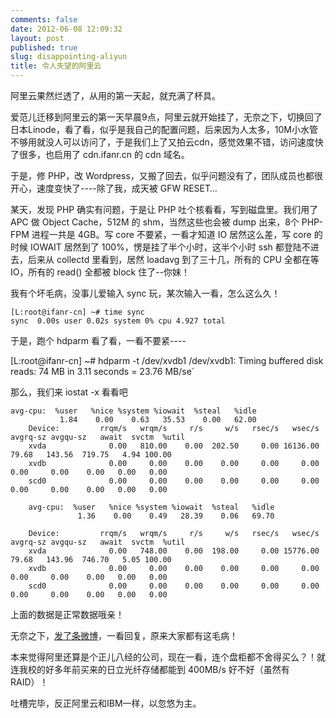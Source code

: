 ```yaml
---
comments: false
date: 2012-06-08 12:09:32
layout: post
published: true
slug: disappointing-aliyun
title: 令人失望的阿里云
---
```


阿里云果然烂透了，从用的第一天起，就充满了杯具。

爱范儿迁移到阿里云的第一天早晨9点，阿里云就开始挂了，无奈之下，切换回了日本Linode，看了看，似乎是我自己的配置问题，后来因为人太多，10M小水管不够用就没人可以访问了，于是我们上了又拍云cdn，感觉效果不错，访问速度快了很多，也启用了 cdn.ifanr.cn 的 cdn 域名。

于是，修 PHP，改 Wordpress，又搬了回去，似乎问题没有了，团队成员也都很开心，速度变快了----除了我，成天被 GFW RESET…

某天，发现 PHP 确实有问题，于是让 PHP 吐个核看看，写到磁盘里。我们用了 APC 做 Object Cache，512M 的 shm，当然这些也会被 dump 出来，8个 PHP-FPM 进程一共是 4GB。写 core 不要紧，一看才知道 IO 居然这么差，写 core 的时候 IOWAIT 居然到了 100%，愣是挂了半个小时，这半个小时 ssh 都登陆不进去，后来从 collectd 里看到，居然 loadavg 到了三十几，所有的 CPU 全都在等 IO，所有的 read() 全都被 block 住了--你妹！

我有个坏毛病，没事儿爱输入 sync 玩，某次输入一看，怎么这么久！
    
    [L:root@ifanr-cn] ~# time sync
    sync  0.00s user 0.02s system 0% cpu 4.927 total

于是，跑个 hdparm 看了看，一看不要紧----
    
  [L:root@ifanr-cn] ~# hdparm -t /dev/xvdb1
  /dev/xvdb1:
  Timing buffered disk reads:  74 MB in  3.11 seconds =  23.76 MB/se`

那么，我们来 iostat -x 看看吧

    avg-cpu:  %user   %nice %system %iowait  %steal   %idle
               1.84    0.00    0.63   35.53    0.00   62.00
        Device:         rrqm/s   wrqm/s     r/s     w/s   rsec/s   wsec/s avgrq-sz avgqu-sz   await  svctm  %util
        xvda              0.00   810.00    0.00  202.50     0.00 16136.00    79.68   143.56  719.75   4.94 100.00
        xvdb              0.00     0.00    0.00    0.00     0.00     0.00     0.00     0.00    0.00   0.00   0.00
        scd0              0.00     0.00    0.00    0.00     0.00     0.00     0.00     0.00    0.00   0.00   0.00
        
        avg-cpu:  %user   %nice %system %iowait  %steal   %idle
                   1.36    0.00    0.49   28.39    0.06   69.70
        
        Device:         rrqm/s   wrqm/s     r/s     w/s   rsec/s   wsec/s avgrq-sz avgqu-sz   await  svctm  %util
        xvda              0.00   748.00    0.00  198.00     0.00 15776.00    79.68   143.96  746.70   5.05 100.00
        xvdb              0.00     0.00    0.00    0.00     0.00     0.00     0.00     0.00    0.00   0.00   0.00
        scd0              0.00     0.00    0.00    0.00     0.00     0.00     0.00     0.00    0.00   0.00   0.00

上面的数据是正常数据哦亲！

无奈之下，[发了条微博](http://www.weibo.com/1039929634/ynqS5zk99)，一看回复，原来大家都有这毛病！

本来觉得阿里还算是个正儿八经的公司，现在一看，连个盘柜都不舍得买么？！就连我校的好多年前买来的日立光纤存储都能到 400MB/s 好不好（虽然有 RAID）！

吐槽完毕，反正阿里云和IBM一样，以忽悠为主。
